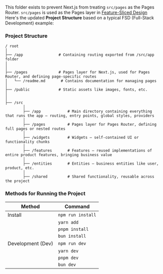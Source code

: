 This folder exists to prevent Next.js from treating `src/pages` as the Pages Router. `src/pages` is used as the Pages layer in [Feature-Sliced Design](https://feature-sliced.design)
Here's the updated **Project Structure** based on a typical FSD (Full-Stack Development) example:

### Project Structure

```
/ root
│
├── /app                # Containing routing exported from /src/app folder
│
│
├── /pages              # Pages layer for Next.js, used for Pages Router, and defining page-specific routes
│   └── /readme.md       # Contains documentation for managing pages
│
├── /public             # Static assets like images, fonts, etc.
│
│
├── /src
        │
        ├── /app            # Main directory containing everything that runs the app — routing, entry points, global styles, providers
        │
        ├── /pages          # Pages layer for Pages Router, defining full pages or nested routes
        │
        ├── /widgets        # Widgets — self-contained UI or functionality chunks
        │
        ├── /features       # Features — reused implementations of entire product features, bringing business value
        │
        ├── /entities       # Entities — business entities like user, product, etc.
        │
        ├── /shared         # Shared functionality, reusable across the project
```

### Methods for Running the Project

| Method            | Command           |
|-------------------|-------------------|
| Install           | `npm run install` |
|                   | `yarn add`        |
|                   | `pnpm install`        |
|                   | `bun install`         |
| Development (Dev) | `npm run dev`     |
|                   | `yarn dev`        |
|                   | `pnpm dev`        |
|                   | `bun dev`         |
